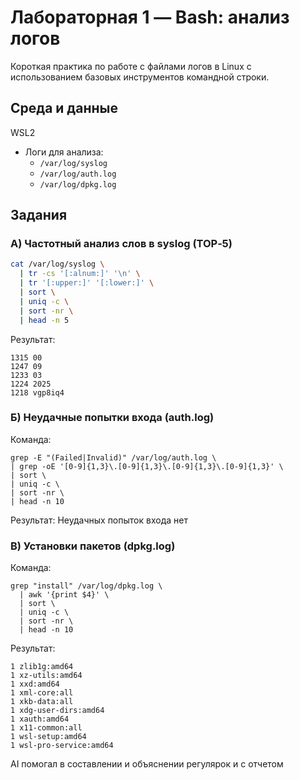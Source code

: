 # Лабораторная 1 — Bash: анализ логов

Короткая практика по работе с файлами логов в Linux с использованием базовых инструментов командной строки.

## Среда и данные

WSL2

- Логи для анализа:
    - `/var/log/syslog`
    - `/var/log/auth.log`
    - `/var/log/dpkg.log`

## Задания

### А) Частотный анализ слов в syslog (TOP‑5)
```bash
cat /var/log/syslog \
  | tr -cs '[:alnum:]' '\n' \
  | tr '[:upper:]' '[:lower:]' \
  | sort \
  | uniq -c \
  | sort -nr \
  | head -n 5
```

Результат:

```
1315 00
1247 09
1233 03
1224 2025
1218 vgp8iq4
```


### Б) Неудачные попытки входа (auth.log)

Команда:
```
grep -E "(Failed|Invalid)" /var/log/auth.log \
| grep -oE '[0-9]{1,3}\.[0-9]{1,3}\.[0-9]{1,3}\.[0-9]{1,3}' \
| sort \
| uniq -c \
| sort -nr \
| head -n 10
```

Результат:
Неудачных попыток входа нет


### В) Установки пакетов (dpkg.log)
   
Команда:
```
grep "install" /var/log/dpkg.log \
  | awk '{print $4}' \
  | sort \
  | uniq -c \
  | sort -nr \
  | head -n 10
```

Результат:

```
1 zlib1g:amd64
1 xz-utils:amd64
1 xxd:amd64
1 xml-core:all
1 xkb-data:all
1 xdg-user-dirs:amd64
1 xauth:amd64
1 x11-common:all
1 wsl-setup:amd64
1 wsl-pro-service:amd64
```

AI помогал в составлении и объяснении регулярок и с отчетом
